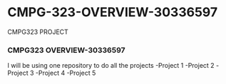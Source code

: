 # CMPG-323-OVERVIEW-30336597
CMPG323 PROJECT
### CMPG323 OVERVIEW-30336597
I will be using one repository to do all the projects
-Project 1
-Project 2
-Project 3
-Project 4
-Project 5
